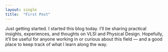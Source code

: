 ```yaml
---
layout: single
title:  "First Post"
---
```


Just getting started.
I started this blog today. 
I’ll be sharing practical insights, experiences, and thoughts on VLSI and Physical Design. 
Hopefully, it’ll be useful for anyone working in or curious about this field — and a good place to keep track of what I learn along the way.
